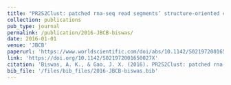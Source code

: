 ```yaml
---
title: "PR2S2Clust: patched rna-seq read segments’ structure-oriented clustering"
collection: publications
pub_type: journal
permalink: /publication/2016-JBCB-biswas/
date: 2016-01-01
venue: 'JBCB'
paperurl: 'https://www.worldscientific.com/doi/abs/10.1142/S021972001650027X'
link: 'https://doi.org/10.1142/S021972001650027X'
citation: 'Biswas, A. K., & Gao, J. X. (2016). PR2S2Clust: patched rna-seq read segments’ structure-oriented clustering. Journal of Bioinformatics and Computational Biology, 14(05), 1650027.'
bib_file: '/files/bib_files/2016-JBCB-biswas.bib'
---
```

